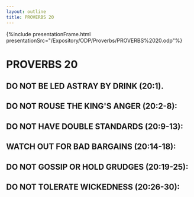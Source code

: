 ```yaml
---
layout: outline
title: PROVERBS 20
---
```

{%include presentationFrame.html presentationSrc="/Expository/ODP/Proverbs/PROVERBS%2020.odp"%}

# PROVERBS 20
##  DO NOT BE LED ASTRAY BY DRINK (20:1). 
##  DO NOT ROUSE THE KING\'S ANGER (20:2-8): 
##  DO NOT HAVE DOUBLE STANDARDS (20:9-13): 
##  WATCH OUT FOR BAD BARGAINS (20:14-18): 
##  DO NOT GOSSIP OR HOLD GRUDGES (20:19-25): 
##  DO NOT TOLERATE WICKEDNESS (20:26-30): 
